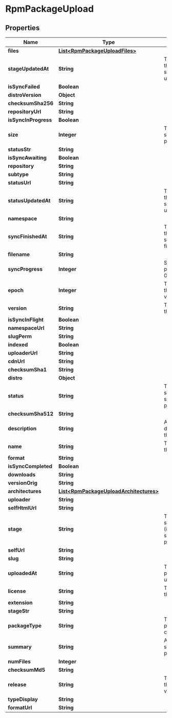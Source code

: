 
# RpmPackageUpload

## Properties
Name | Type | Description | Notes
------------ | ------------- | ------------- | -------------
**files** | [**List&lt;RpmPackageUploadFiles&gt;**](RpmPackageUploadFiles.md) |  |  [optional]
**stageUpdatedAt** | **String** | The datetime the package stage was updated at. |  [optional]
**isSyncFailed** | **Boolean** |  |  [optional]
**distroVersion** | **Object** |  |  [optional]
**checksumSha256** | **String** |  |  [optional]
**repositoryUrl** | **String** |  |  [optional]
**isSyncInProgress** | **Boolean** |  |  [optional]
**size** | **Integer** | The calculated size of the package. |  [optional]
**statusStr** | **String** |  |  [optional]
**isSyncAwaiting** | **Boolean** |  |  [optional]
**repository** | **String** |  |  [optional]
**subtype** | **String** |  |  [optional]
**statusUrl** | **String** |  |  [optional]
**statusUpdatedAt** | **String** | The datetime the package status was updated at. |  [optional]
**namespace** | **String** |  |  [optional]
**syncFinishedAt** | **String** | The datetime the package sync was finished at. |  [optional]
**filename** | **String** |  |  [optional]
**syncProgress** | **Integer** | Synchronisation progress (from 0-100) |  [optional]
**epoch** | **Integer** | The epoch of the package version (if any). |  [optional]
**version** | **String** | The version of this package. |  [optional]
**isSyncInFlight** | **Boolean** |  |  [optional]
**namespaceUrl** | **String** |  |  [optional]
**slugPerm** | **String** |  |  [optional]
**indexed** | **Boolean** |  |  [optional]
**uploaderUrl** | **String** |  |  [optional]
**cdnUrl** | **String** |  |  [optional]
**checksumSha1** | **String** |  |  [optional]
**distro** | **Object** |  |  [optional]
**status** | **String** | The synchronisation status of the package. |  [optional]
**checksumSha512** | **String** |  |  [optional]
**description** | **String** | A textual description of this package. |  [optional]
**name** | **String** | The name of this package. |  [optional]
**format** | **String** |  |  [optional]
**isSyncCompleted** | **Boolean** |  |  [optional]
**downloads** | **String** |  |  [optional]
**versionOrig** | **String** |  |  [optional]
**architectures** | [**List&lt;RpmPackageUploadArchitectures&gt;**](RpmPackageUploadArchitectures.md) |  |  [optional]
**uploader** | **String** |  |  [optional]
**selfHtmlUrl** | **String** |  |  [optional]
**stage** | **String** | The synchronisation (in progress) stage of the package. |  [optional]
**selfUrl** | **String** |  |  [optional]
**slug** | **String** |  |  [optional]
**uploadedAt** | **String** | The date this package was uploaded. |  [optional]
**license** | **String** | The license of this package. |  [optional]
**extension** | **String** |  |  [optional]
**stageStr** | **String** |  |  [optional]
**packageType** | **String** | The type of package contents. |  [optional]
**summary** | **String** | A one-liner synopsis of this package. |  [optional]
**numFiles** | **Integer** |  |  [optional]
**checksumMd5** | **String** |  |  [optional]
**release** | **String** | The release of the package version (if any). |  [optional]
**typeDisplay** | **String** |  |  [optional]
**formatUrl** | **String** |  |  [optional]



